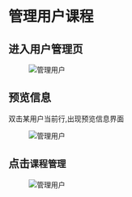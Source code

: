# 管理用户课程

## 进入用户管理页

<figure>
  <img src='generated/images/guide/toh/ManagerUser.jpg' alt="管理用户">
</figure>

## 预览信息

双击某用户当前行,出现预览信息界面

<figure>
  <img src='generated/images/guide/toh/ViewUserMessage.png' alt="管理用户">
</figure>

## 点击`课程管理`

<figure>
  <img src='generated/images/guide/toh/UserCourse.png' alt="管理用户">
</figure>
